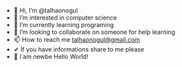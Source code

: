 - 👋 Hi, I’m @talhaonogul
- 👀 I’m interested in computer science
- 🌱 I’m currently learning programing
- 💞️ I’m looking to collaborate on someone for help learning
- 📫 How to reach me talhaonogul@gmail.com
-  ✔ İf you have informations share to me please
-  🐣 I am newbe Hello World!
<!---
talhaonogul/talhaonogul is a ✨ special ✨ repository because its `README.md` (this file) appears on your GitHub profile.
You can click the Preview link to take a look at your changes.
--->
